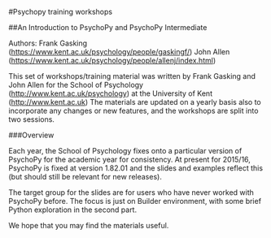 #Psychopy training workshops

##An Introduction to PsychoPy and PsychoPy Intermediate

Authors:
Frank Gasking (https://www.kent.ac.uk/psychology/people/gaskingf/)
John Allen (https://www.kent.ac.uk/psychology/people/allenj/index.html)

This set of workshops/training material was written by Frank Gasking and John Allen for the School of Psychology (http://www.kent.ac.uk/psychology) at the University of Kent (http://www.kent.ac.uk)
The materials are updated on a yearly basis also to incorporate any changes or new features, and the workshops are split into two sessions.

###Overview

Each year, the School of Psychology fixes onto a particular version of PsychoPy for the academic year for consistency.  At present for 2015/16, PsychoPy is fixed at version 1.82.01 and the slides and examples reflect this (but should still be relevant for new releases).

The target group for the slides are for users who have never worked with PsychoPy before.  The focus is just on Builder environment, with some brief Python exploration in the second part.

We hope that you may find the materials useful.